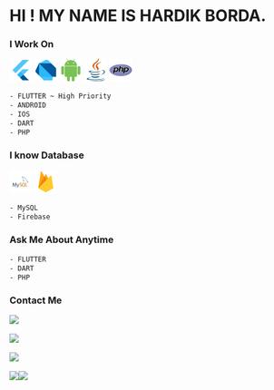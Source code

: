 # HI ! MY NAME IS HARDIK BORDA. 



### I Work On
<code><img height="40" src="https://raw.githubusercontent.com/github/explore/80688e429a7d4ef2fca1e82350fe8e3517d3494d/topics/flutter/flutter.png"></code>
<code><img height="40" src="https://raw.githubusercontent.com/github/explore/80688e429a7d4ef2fca1e82350fe8e3517d3494d/topics/dart/dart.png"></code>
<code><img height="40" src="https://raw.githubusercontent.com/github/explore/80688e429a7d4ef2fca1e82350fe8e3517d3494d/topics/android/android.png"></code>
<code><img height="40" src="https://raw.githubusercontent.com/github/explore/80688e429a7d4ef2fca1e82350fe8e3517d3494d/topics/java/java.png"></code>
<code><img height="40" src="https://raw.githubusercontent.com/github/explore/80688e429a7d4ef2fca1e82350fe8e3517d3494d/topics/php/php.png"></code>
```
- FLUTTER ~ High Priority
- ANDROID
- IOS
- DART
- PHP
```
### I know Database
<code><img height="40" src="https://raw.githubusercontent.com/github/explore/80688e429a7d4ef2fca1e82350fe8e3517d3494d/topics/mysql/mysql.png"></code>
<code><img height="40" src="https://raw.githubusercontent.com/github/explore/80688e429a7d4ef2fca1e82350fe8e3517d3494d/topics/firebase/firebase.png"></code>
```
- MySQL
- Firebase
```

### Ask Me About Anytime
```
- FLUTTER
- DART
- PHP
```

### Contact Me

<a href="https://mail.google.com/mail/u/0/#inbox"><img src="http://img.shields.io/badge/Gmail-hworldinfo2107@gmail.com-red?style=for-the-badge&logo=Gmail"></a>

<a href="https://twitter.com/_MR_0100"><img src="http://img.shields.io/badge/Twitter-@hardikb07-red?style=for-the-badge&logo=Twitter"></a>

<a href="https://www.instagram.com/mr_vaghasiya_0100/"><img src="http://img.shields.io/badge/Instagram-im_hardik2111-red?style=for-the-badge&logo=Instagram"></a>


<img height="190" src="https://github-readme-stats.vercel.app/api/top-langs/?username=hardik2197&theme=dark&hide_langs_below=1&layout=compact" /><img height="190" src="https://github-readme-stats.vercel.app/api?username=hardik2197&&show_icons=true&title_color=fff&icon_color=bb2acf&text_color=daf7dc&bg_color=151515" />


